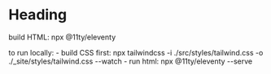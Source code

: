 ﻿# Heading

build HTML: npx @11ty/eleventy

to run locally:
    - build CSS first: npx tailwindcss -i ./src/styles/tailwind.css -o ./_site/styles/tailwind.css --watch
    - run html: npx @11ty/eleventy --serve
